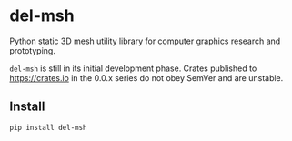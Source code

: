 # del-msh

Python static 3D mesh utility library for computer graphics research and prototyping.


`del-msh` is still in its initial development phase. Crates published to https://crates.io in the 0.0.x series do not obey SemVer and are unstable.

## Install 

```shell
pip install del-msh
```

